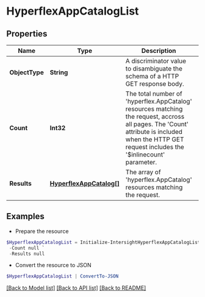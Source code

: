 # HyperflexAppCatalogList
## Properties

Name | Type | Description | Notes
------------ | ------------- | ------------- | -------------
**ObjectType** | **String** | A discriminator value to disambiguate the schema of a HTTP GET response body. | 
**Count** | **Int32** | The total number of &#39;hyperflex.AppCatalog&#39; resources matching the request, accross all pages. The &#39;Count&#39; attribute is included when the HTTP GET request includes the &#39;$inlinecount&#39; parameter. | [optional] 
**Results** | [**HyperflexAppCatalog[]**](HyperflexAppCatalog.md) | The array of &#39;hyperflex.AppCatalog&#39; resources matching the request. | [optional] 

## Examples

- Prepare the resource
```powershell
$HyperflexAppCatalogList = Initialize-IntersightHyperflexAppCatalogList  -ObjectType null `
 -Count null `
 -Results null
```

- Convert the resource to JSON
```powershell
$HyperflexAppCatalogList | ConvertTo-JSON
```

[[Back to Model list]](../README.md#documentation-for-models) [[Back to API list]](../README.md#documentation-for-api-endpoints) [[Back to README]](../README.md)

